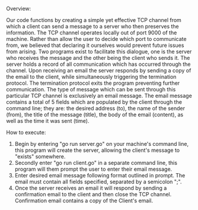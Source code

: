 Overview:

Our code functions by creating a simple yet effective TCP channel from which a client can send a message to a server who
then preserves the information. The TCP channel operates locally out of port 9000 of the machine. Rather than allow the
user to decide which port to communicate from, we believed that declaring it ourselves would prevent future issues from
arising. Two programs exist to facilitate this dialogue, one is the server who receives the message and the other being
the client who sends it. The server holds a record of all communication which has occurred through the channel.
Upon receiving an email the server responds by sending a copy of the email to the client, while simultaneously
triggering the termination protocol. The termination protocol exits the program preventing further communication. The
type of message which can be sent through this particular TCP channel is exclusively an email message. The email
message contains a total of 5 fields which are populated by the client through the command line;
they are: the desired address (to), the name of the sender (from), the title of the message (title), the body of the
email (content), as well as the time it was sent (time).


How to execute:

1. Begin by entering "go run server.go" on your machine's command line, this program will create the server, allowing the client's
message to "exists" somewhere.
2. Secondly enter "go run client.go" in a separate command line, this program will them prompt the user to enter their email
message.
3. Enter desired email message following format outlined in prompt. The email must contain all fields specified,
separated by a semicolon ";".
4. Once the server receives an email it will respond by sending a confirmation email to the client and then close the
TCP channel. Confirmation email contains a copy of the Client's email.
